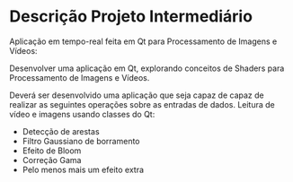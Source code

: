 # Descrição Projeto Intermediário

Aplicação em tempo-real feita em Qt para Processamento de Imagens e Vídeos:

Desenvolver uma aplicação em Qt, explorando conceitos de Shaders para Processamento de Imagens e Vídeos.

Deverá ser desenvolvido uma aplicação que seja capaz de capaz de
realizar as seguintes operações sobre as entradas de dados. Leitura de vídeo e imagens usando classes do Qt:

* Detecção de arestas
* Filtro Gaussiano de borramento
* Efeito de Bloom
* Correção Gama
* Pelo menos mais um efeito extra